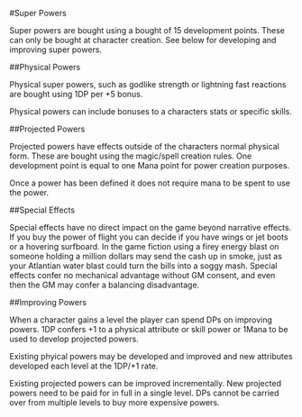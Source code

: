 #Super Powers

Super powers are bought using a bought of 15 development points. These can only be bought at character creation. 
See below for developing and improving super powers.

##Physical Powers

Physical super powers, such as godlike strength or lightning fast reactions are bought using 1DP per +5 bonus.

Physical powers can include bonuses to a characters stats or specific skills.

##Projected Powers

Projected powers have effects outside of the characters normal physical form. 
These are bought using the magic/spell creation rules. 
One development point is equal to one Mana point for power creation purposes.

Once a power has been defined it does not require mana to be spent to use the power.

##Special Effects

Special effects have no direct impact on the game beyond narrative effects. 
If you buy the power of flight you can decide if you have wings or jet boots or a hovering surfboard. 
In the game fiction using a firey energy blast on someone holding a million dollars may send the cash up in smoke, 
just as your Atlantian water blast could turn the bills into a soggy mash. 
Special effects confer no mechanical advantage without GM consent, 
and even then the GM may confer a balancing disadvantage.

##Improving Powers

When a character gains a level the player can spend DPs on improving powers. 
1DP confers +1 to a physical attribute or skill power or 1Mana to be used to develop projected powers.

Existing phyical powers may be developed and improved and new attributes developed each level at the 1DP/+1 rate.

Existing projected powers can be improved incrementally. 
New projected powers need to be paid for in full in a single level. 
DPs cannot be carried over from multiple levels to buy more expensive powers.
